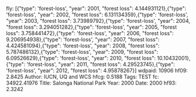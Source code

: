 fly: [{"type": 'forest-loss', "year": 2001, "forest loss": 4.144931121},{"type": 'forest-loss', "year": 2002, "forest loss": 6.131134359},{"type": 'forest-loss', "year": 2003, "forest loss": 3.73989792},{"type": 'forest-loss', "year": 2004, "forest loss": 3.294051282},{"type": 'forest-loss', "year": 2005, "forest loss": 3.758441472},{"type": 'forest-loss', "year": 2006, "forest loss": 9.206954938},{"type": 'forest-loss', "year": 2007, "forest loss": 4.424581094},{"type": 'forest-loss', "year": 2008, "forest loss": 5.787486132},{"type": 'forest-loss', "year": 2009, "forest loss": 6.09526629},{"type": 'forest-loss', "year": 2010, "forest loss": 10.10432001},{"type": 'forest-loss', "year": 2011, "forest loss": 4.29523745},{"type": 'forest-loss', "year": 2012, "forest loss": 4.95878267}]
wdpaid: 10906
hf09: 2.8425
Author: IUCN, UQ and WCS
hfcg: 0.5188
Tags: TEST
fc: 34922.41976
Title: Salonga National Park
Year: 2000
Date: 2000
hf93: 2.3242
